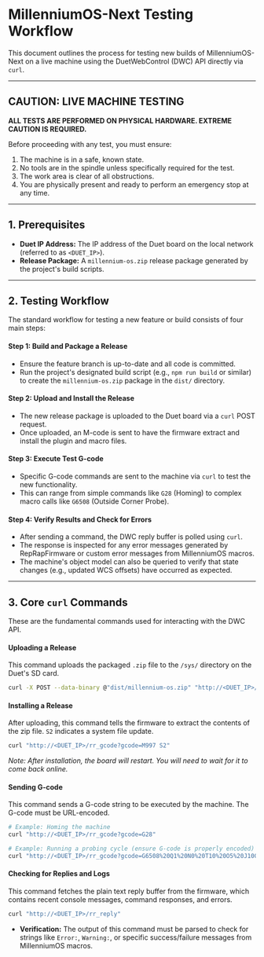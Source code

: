 # MillenniumOS-Next Testing Workflow

This document outlines the process for testing new builds of MillenniumOS-Next on a live machine using the DuetWebControl (DWC) API directly via `curl`.

---

## **CAUTION: LIVE MACHINE TESTING**

**ALL TESTS ARE PERFORMED ON PHYSICAL HARDWARE. EXTREME CAUTION IS REQUIRED.**

Before proceeding with any test, you must ensure:
1.  The machine is in a safe, known state.
2.  No tools are in the spindle unless specifically required for the test.
3.  The work area is clear of all obstructions.
4.  You are physically present and ready to perform an emergency stop at any time.

---

## 1. Prerequisites

*   **Duet IP Address:** The IP address of the Duet board on the local network (referred to as `<DUET_IP>`).
*   **Release Package:** A `millennium-os.zip` release package generated by the project's build scripts.

---

## 2. Testing Workflow

The standard workflow for testing a new feature or build consists of four main steps:

#### **Step 1: Build and Package a Release**
*   Ensure the feature branch is up-to-date and all code is committed.
*   Run the project's designated build script (e.g., `npm run build` or similar) to create the `millennium-os.zip` package in the `dist/` directory.

#### **Step 2: Upload and Install the Release**
*   The new release package is uploaded to the Duet board via a `curl` POST request.
*   Once uploaded, an M-code is sent to have the firmware extract and install the plugin and macro files.

#### **Step 3: Execute Test G-code**
*   Specific G-code commands are sent to the machine via `curl` to test the new functionality.
*   This can range from simple commands like `G28` (Homing) to complex macro calls like `G6508` (Outside Corner Probe).

#### **Step 4: Verify Results and Check for Errors**
*   After sending a command, the DWC reply buffer is polled using `curl`.
*   The response is inspected for any error messages generated by RepRapFirmware or custom error messages from MillenniumOS macros.
*   The machine's object model can also be queried to verify that state changes (e.g., updated WCS offsets) have occurred as expected.

---

## 3. Core `curl` Commands

These are the fundamental commands used for interacting with the DWC API.

#### **Uploading a Release**

This command uploads the packaged `.zip` file to the `/sys/` directory on the Duet's SD card.

```bash
curl -X POST --data-binary @"dist/millennium-os.zip" "http://<DUET_IP>/rr_upload?name=0:/sys/millennium-os.zip"
```

#### **Installing a Release**

After uploading, this command tells the firmware to extract the contents of the zip file. `S2` indicates a system file update.

```bash
curl "http://<DUET_IP>/rr_gcode?gcode=M997 S2"
```
*Note: After installation, the board will restart. You will need to wait for it to come back online.* 

#### **Sending G-code**

This command sends a G-code string to be executed by the machine. The G-code must be URL-encoded.

```bash
# Example: Homing the machine
curl "http://<DUET_IP>/rr_gcode?gcode=G28"

# Example: Running a probing cycle (ensure G-code is properly encoded)
curl "http://<DUET_IP>/rr_gcode?gcode=G6508%20Q1%20N0%20T10%20O5%20J100%20K100%20L-5%20Z-10"
```

#### **Checking for Replies and Logs**

This command fetches the plain text reply buffer from the firmware, which contains recent console messages, command responses, and errors.

```bash
curl "http://<DUET_IP>/rr_reply"
```
*   **Verification:** The output of this command must be parsed to check for strings like `Error:`, `Warning:`, or specific success/failure messages from MillenniumOS macros.

